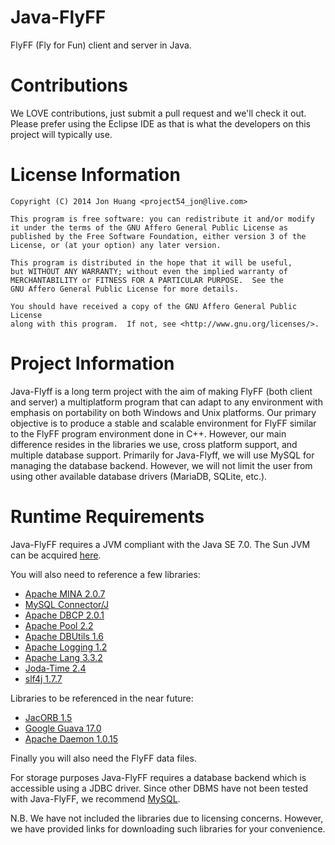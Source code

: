 Java-FlyFF
==========
FlyFF (Fly for Fun) client and server in Java.

Contributions
=============
We LOVE contributions, just submit a pull request and we'll check it out.
Please prefer using the Eclipse IDE as that is what the developers on this
project will typically use.

License Information
===================
    Copyright (C) 2014 Jon Huang <project54_jon@live.com>

    This program is free software: you can redistribute it and/or modify
    it under the terms of the GNU Affero General Public License as
    published by the Free Software Foundation, either version 3 of the
    License, or (at your option) any later version.

    This program is distributed in the hope that it will be useful,
    but WITHOUT ANY WARRANTY; without even the implied warranty of
    MERCHANTABILITY or FITNESS FOR A PARTICULAR PURPOSE.  See the
    GNU Affero General Public License for more details.

    You should have received a copy of the GNU Affero General Public License
    along with this program.  If not, see <http://www.gnu.org/licenses/>.

Project Information
===================
Java-Flyff is a long term project with the aim of making FlyFF (both client
and server) a multiplatform program that can adapt to any environment with
emphasis on portability on both Windows and Unix platforms.
Our primary objective is to produce a stable and scalable environment
for FlyFF similar to the FlyFF program environment done in C++. However,
our main difference resides in the libraries we use, cross platform support,
and multiple database support. Primarily for Java-Flyff, we will use MySQL
for managing the database backend. However, we will not limit the user from
using other available database drivers (MariaDB, SQLite, etc.).

Runtime Requirements
====================
Java-FlyFF requires a JVM compliant with the Java SE 7.0. The Sun JVM can be 
acquired [here](http://java.sun.com/javase/downloads/index.jsp).

You will also need to reference a few libraries:

* [Apache MINA 2.0.7](http://mina.apache.org/downloads-mina.html)
* [MySQL Connector/J](http://dev.mysql.com/downloads/connector/j/)
* [Apache DBCP 2.0.1](http://commons.apache.org/proper/commons-dbcp/download_dbcp.cgi)
* [Apache Pool 2.2](http://commons.apache.org/proper/commons-pool/download_pool.cgi)
* [Apache DBUtils 1.6](http://commons.apache.org/proper/commons-dbutils/download_dbutils.cgi)
* [Apache Logging 1.2](http://commons.apache.org/proper/commons-logging/download_logging.cgi)
* [Apache Lang 3.3.2](http://commons.apache.org/proper/commons-lang/download_lang.cgi)
* [Joda-Time 2.4](https://github.com/JodaOrg/joda-time/releases)
* [slf4j 1.7.7](http://www.slf4j.org/download.html)

Libraries to be referenced in the near future:

* [JacORB 1.5](http://www.jacorb.org/download.html)
* [Google Guava 17.0](https://code.google.com/p/guava-libraries/downloads/list)
* [Apache Daemon 1.0.15](http://commons.apache.org/proper/commons-daemon/download_daemon.cgi)

Finally you will also need the FlyFF data files.

For storage purposes Java-FlyFF requires a database backend which is accessible 
using a JDBC driver. Since other DBMS have not been tested with Java-FlyFF, we 
recommend [MySQL](http://dev.mysql.com).

N.B. We have not included the libraries due to licensing concerns. However, we have
provided links for downloading such libraries for your convenience.
